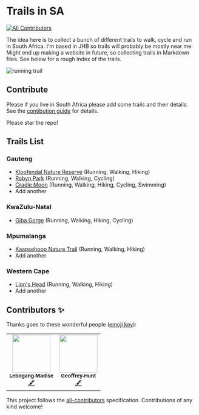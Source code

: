 # Trails in SA
<!-- ALL-CONTRIBUTORS-BADGE:START - Do not remove or modify this section -->
[![All Contributors](https://img.shields.io/badge/all_contributors-2-orange.svg?style=flat-square)](#contributors-)
<!-- ALL-CONTRIBUTORS-BADGE:END -->

The idea here is to collect a bunch of different trails to walk, cycle and run in South Africa. I'm based in JHB so trails will probably be mostly near me. Might end up making a website in future, so collecting trails in Markdown files. See below for a rough index of the trails.

![running trail](https://media.giphy.com/media/nPOxhmHbuQInu/giphy.gif)

## Contribute

Please if you live in South Africa please add some trails and their details. See the [contibution guide](CONTRIBUTING.md) for details.

Please star the repo!

## Trails List 

### Gauteng

- [Kloofendal Nature Reserve](trails/gauteng/kloofendal-nature-reserve.md) (Running, Walking, Hiking) 
- [Robyn Park](trails/gauteng/robyn-park.md) (Running, Walking, Cycling)
- [Cradle Moon](trails/gauteng/cradle-moon.md) (Running, Walking, Hiking, Cycling, Swimming)
- Add another

### KwaZulu-Natal
- [Giba Gorge](trails/kwazulu-natal/giba-gorge.md) (Running, Walking, Hiking, Cycling)

### Mpumalanga

- [Kaapsehoop Nature Trail](trails/mpumalanga/kaapsehoop-nature-trail.md) (Running, Walking, Hiking) 
- Add another

### Western Cape

- [Lion's Head](trails/western-cape/lions-head.md) (Running, Walking, Hiking) 
- Add another

## Contributors ✨

Thanks goes to these wonderful people ([emoji key](https://allcontributors.org/docs/en/emoji-key)):

<!-- ALL-CONTRIBUTORS-LIST:START - Do not remove or modify this section -->
<!-- prettier-ignore-start -->
<!-- markdownlint-disable -->
<table>
  <tr>
    <td align="center"><a href="https://github.com/Fruitymo"><img src="https://avatars1.githubusercontent.com/u/6312647?v=4" width="100px;" alt=""/><br /><sub><b>Lebogang Madise</b></sub></a><br /><a href="#content-Fruitymo" title="Content">🖋</a></td>
    <td align="center"><a href="https://runningdeveloper.com"><img src="https://avatars2.githubusercontent.com/u/5277142?v=4" width="100px;" alt=""/><br /><sub><b>Geoffrey Hunt</b></sub></a><br /><a href="#content-runningdeveloper" title="Content">🖋</a></td>
  </tr>
</table>

<!-- markdownlint-enable -->
<!-- prettier-ignore-end -->
<!-- ALL-CONTRIBUTORS-LIST:END -->

This project follows the [all-contributors](https://github.com/all-contributors/all-contributors) specification. Contributions of any kind welcome!